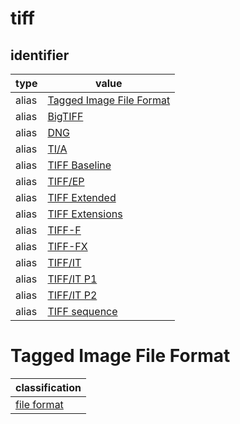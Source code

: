 # tiff

## identifier
| type              | value
| ----------------- | -----
| alias             | [Tagged Image File Format](#tagged-image-file-format)
| alias             | [BigTIFF](bigtiff.md)
| alias             | [DNG](dng.md)
| alias             | [TI/A](tia.md)
| alias             | [TIFF Baseline](tiffbaseline.md)
| alias             | [TIFF/EP](tiffep.md)
| alias             | [TIFF Extended](tiffextensions.md)
| alias             | [TIFF Extensions](tiffextensions.md)
| alias             | [TIFF-F](tifff.md)
| alias             | [TIFF-FX](tifffx.md)
| alias             | [TIFF/IT](tiffit.md)
| alias             | [TIFF/IT P1](tiffit#tiff-image-technology-profile-1.md)
| alias             | [TIFF/IT P2](tiffit#tiff-image-technology-profile-2.md)
| alias             | [TIFF sequence](tiffsequence.md)

# Tagged Image File Format
| classification
| --------------
| [file format](file.md)
